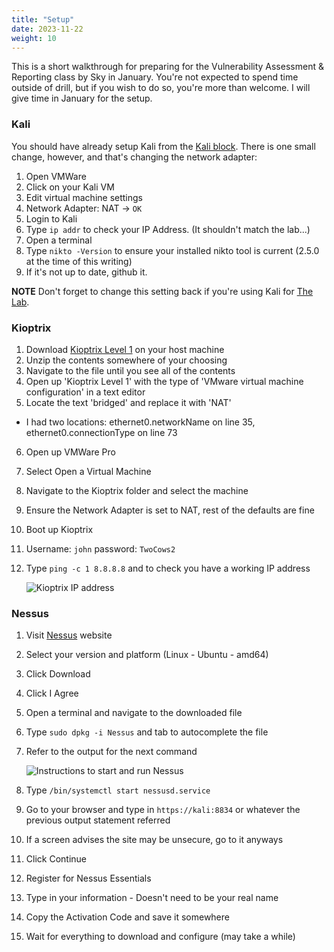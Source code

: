 ```yaml
---
title: "Setup"
date: 2023-11-22
weight: 10
---
```


This is a short walkthrough for preparing for the Vulnerability Assessment & Reporting class by Sky in January. You're not expected to spend time outside of drill, but if you wish to do so, you're more than welcome. I will give time in January for the setup. 

### Kali

You should have already setup Kali from the [Kali block](../../../thelab/creating_the_vms/#kali). There is one small change, however, and that's changing the network adapter:
1. Open VMWare
2. Click on your Kali VM
3. Edit virtual machine settings
4. Network Adapter: NAT -> `OK`
5. Login to Kali
6. Type `ip addr` to check your IP Address. (It shouldn't match the lab...)
7. Open a terminal
8. Type `nikto -Version` to ensure your installed nikto tool is current (2.5.0 at the time of this writing)
9. If it's not up to date, github it. 

**NOTE** Don't forget to change this setting back if you're using Kali for [The Lab](../../../thelab/_index.md).

### Kioptrix

1. Download [Kioptrix Level 1](https://download.vulnhub.com/kioptrix/Kioptrix_Level_1.rar) on your host machine
2. Unzip the contents somewhere of your choosing
3. Navigate to the file until you see all of the contents
4. Open up 'Kioptrix Level 1' with the type of 'VMware virtual machine configuration' in a text editor
5. Locate the text 'bridged' and replace it with 'NAT'
- I had two locations: ethernet0.networkName on line 35, ethernet0.connectionType on line 73
6. Open up VMWare Pro
7. Select Open a Virtual Machine
8. Navigate to the Kioptrix folder and select the machine
9. Ensure the Network Adapter is set to NAT, rest of the defaults are fine
10. Boot up Kioptrix
11. Username: `john` password: `TwoCows2`
12. Type `ping -c 1 8.8.8.8` and to check you have a working IP address

    ![Kioptrix IP address](/images/kioIP.png)

### Nessus

1. Visit [Nessus](https://www.tenable.com/downloads/nessus?loginAttempted=true) website
2. Select your version and platform (Linux - Ubuntu - amd64)
3. Click Download
4. Click I Agree
5. Open a terminal and navigate to the downloaded file
6. Type `sudo dpkg -i Nessus` and tab to autocomplete the file
7. Refer to the output for the next command

    ![Instructions to start and run Nessus](/images/nessusIns.png)
    
8. Type `/bin/systemctl start nessusd.service`
9. Go to your browser and type in `https://kali:8834` or whatever the previous output statement referred
10. If a screen advises the site may be unsecure, go to it anyways
11. Click Continue
12. Register for Nessus Essentials
13. Type in your information - Doesn't need to be your real name
14. Copy the Activation Code and save it somewhere
15. Wait for everything to download and configure (may take a while)
